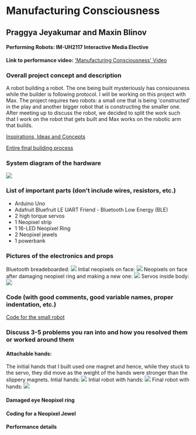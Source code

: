 # Manufacturing Consciousness
## Praggya Jeyakumar and Maxin Blinov
#### Performing Robots: IM-UH2117 Interactive Media Elective

**Link to performance video:**
['Manufacturing Consciousness' Video](https://drive.google.com/file/d/1gbxmSE6PLL_eIsrFjue3BnJgBO-sdiqA/view?usp=sharing)

### Overall project concept and description

A robot building a robot. The one being built mysteriously has consiousness while the builder is following protocol.
I will be working on this project with Max. The project requires two robots: a small one that is being 'constructed' in the play and another bigger robot that is constructing the smaller one. After meeting up to discuss the robot, we decided to split the work such that I work on the robot that gets built and Max works on the robotic arm that builds.

[Inspirations, Ideas and Concepts](https://github.com/PraggyaJ/Performing-Robots/blob/master/FinalProject/Ideation/inspirations%26ideas%26concepts.md)

[Entire final building process](https://github.com/PraggyaJ/Performing-Robots/blob/master/FinalProject/Building/Building_Progress.md)

### System diagram of the hardware
![](images/diagram.jpg)

### List of important parts (don’t include wires, resistors, etc.)
 - Arduino Uno
 - Adafruit Bluefruit LE UART Friend - Bluetooth Low Energy (BLE)
 - 2 high torque servos
 - 1 Neopixel strip
 - 1 16-LED Neopixel Ring
 - 2 Neopixel jewels
 - 1 powerbank
### Pictures of the electronics and props
Bluetooth breadeboarded:
![](images/blue.jpg)
Intial neopixels on face:
![](images/face_hard.jpg)
Neopixels on face after damaging neopixel ring and making a new one:
![](images/face_new.jpg)
Servos inside body:
![](images/servo_hard.jpg)


### Code (with good comments, good variable names, proper indentation, etc.)
[Code for the small robot](https://github.com/PraggyaJ/Performing-Robots/tree/master/FinalProject/Code(robot_being_built))

### Discuss 3-5 problems you ran into and how you resolved them or worked around them
#### Attachable hands:
The initial hands that I built used one magnet and hence, while they stuck to the servo, they did move as the weight of the hands were stronger than the slippery magnets.
Intial hands:
![](images/oldhands.jpg)
Intial robot with hands:
![](images/oldhand.jpg)
Final robot with hands:
![](images/newhand.jpg)



#### Damaged eye Neopixel ring
#### Coding for a Neopixel Jewel
#### Performance details
